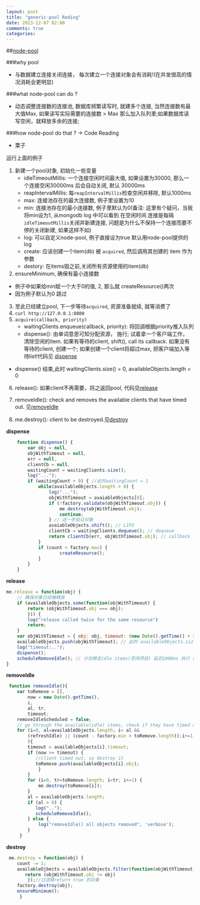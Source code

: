 ```yaml
---
layout: post
title: "generic-pool Reding"
date: 2013-12-07 02:00
comments: true
categories: 
---
```


##[node-pool](https://github.com/coopernurse/node-pool)

###why pool
 - 与数据建立连接关闭连接， 每次建立一个连接对象会有消耗!(在并发很高的情况消耗会更明显)

###what node-pool can do ?
 - 动态调整连接数的连接池, 数据库频繁读写时, 就建多个连接, 当然连接数有最大值Max, 如果读写实际需要的连接数 > Max 那么加入队列里;如果数据库读写空闲，就释放多余的连接;

###how node-pool do that ? -> Code Reading
 - 栗子
<script src="https://gist.github.com/zs1621/7836578.js"></script>


运行上面的例子

 1. 新建一个pool对象, 初始化一些变量
    - idleTimeoutMillis: 一个连接空闲时间最大值, 如果设置为30000, 那么一个连接空闲30000ms 后会自动关闭, 默认 30000ms
    - reapIntervalMillis:  每`reapIntervalMillis`检查空闲并移除, 默认1000ms
    - max: 连接池存在的最大连接数, 例子里设置为10
    - min: 连接池存在的最小连接数, 例子里默认为0(备注: 这里有个疑问，当我将min设为1, 从mongodb log 中可以看到 在空闲时间 连接是每隔`idleTimeoutMillis`关闭并新建连接, 问题是为什么不保持一个连接而要不停的关闭新建, 如果这样不如)
    - log: 可以自定义node-pool, 例子直接设为true 默认用node-pool提供的log 
    - create: 应该创建一个item(db) 被 `acquired`, 然后调用其创建的 item 作为参数
    - destory: 在items毁之前,关闭所有资源使用的item(db) 
 2. ensureMinimum, 确保有最小连接数
   - 例子中如果给min赋一个大于0的值, 2, 那么就 createResource()两次 
   - 因为例子默认为0 跳过
 3. 至此已经建立pool, 下一步等待`acquired`, 资源准备就续, 就等消费了 
 4. `curl http://127.0.0.1:8080`
 5. `acquire(callback, priority)`  
    - waitingClients.enqueue(callback, priority): 将回调根据priority推入队列
    - dispense(): 由单词意思可知分配资源， 施行; 试着拿一个客户端工作， 清除空闲的item. 如果有等待的client, shift(), call its callback. 如果没有等待的client, 创建一个; 如果创建一个client将超过max, 把客户端加入等待list!代码见 [dispense](#dispense)
   - dispense() 结束,此时 waitingClients.size() = 0, availableObjects.length = 0
 6. release(): 如果client不再需要，将之返回pool, 代码见[release](#release)  
 7. removeIdle(): check and removes the available clients that have timed out. 见[removeIdle](#removeIdle)

 8. me.destroy(): client to be destroyed.见[destroy](#destroy)

<a name="dispense" id="despense">**dispense**</a>
```javascript
    function dispense() {
        var obj = null, 
        objWithTimeout = null,
        err = null,
        clientCb = null,
        waitingCount = waitingClients.size();
        log("...");
        if (waitingCount > 0) { //此时waitingCount = 1
            while(availableObjects.length > 0) {
                log("...");    
                objWithTimeout = avaiableObjects[0];
                if (!factory.validate(objWithTimeout.obj)) {
                    me.destroy(objWithTimeout.obj);     
                    continue;
                } // 这一步验证对象
                avaiableObjects.shift(); // LIFO
                clientCb = waitingClients.dequeue(); // dequeue
                return clientCb(err, objWithTimeout.obj); // callback
            }     
            if (count < factory.max) {
                    createResource();
            }
        }
    }
```

<a name="release" id="release">**release**</a>
```javascript
me.release = function(obj) {
    // 确保对象已经被释放
    if (availableObjects.some(function(objWithTimeout) {
        return (objWithTimeout.obj === obj); 
        })) {
        log("release called twice for the same resource")
        return;
    }     
    var objWithTimeout = { obj: obj, timeout: (new Date().getTime() + idleTimeoutMillis) };
    availableObjects.push(objWithTimeout); // 此时 availableObjects.size()=1
    log("timeout:..");
    dispense();  
    scheduleRemoveIdle(); // 计划移走idle items(空闲项目) 延迟1000ms 执行 removeIdle
}
```


<a name="removeIdle" id="removeIdle">**removeIdle**</a>
```javascript
 function removeIdle(){
    var toRemove = [],
        now = new Date().getTime(),
        i,
        al, tr,
        timeout;
    removeIdleScheduled = false;
    // go through the available(idle) items, check if they have timed out;
    for (i=0, al=availableObjects.length; i< al &&
        (refreshIdle) || (count - factory.min > toRemove.length));i+=1
        ){
        timeout = availableObjects[i].timeout; 
        if (now >= timeout) {
           //client timed out, so destroy it 
           toRemove.push(availableObjects[i].obj);
            }
        }
        for (i=0, tr=toRemove.length; i<tr; i+=1) {
            me.destroy(toRemove[i]);     
        }
        al = availableObjects.length;
        if (al > 0) {
           log(".."); 
           scheduleRemoveIdle();
        } else {
            log("removeIdle() all objects removed", 'verbose');     
        }
     }
```

<a name="destroy" id="destroy">**destroy**</a>
```javascript
 me.destroy = function(obj) {
    count -= 1; 
    availableOjbects = availableObjects.filter(function(objWithTimeout) {
       return (objWithTimeout.obj != obj) 
        });//过滤掉return true 的对象
    factory.destroy(obj);
    ensureMinimum();
     }
```


